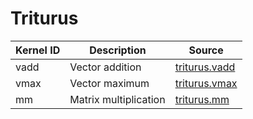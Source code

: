 # Triturus

| Kernel ID   | Description           | Source                                   |
| ----------- | --------------------- | ---------------------------------------- |
| vadd        | Vector addition       | [triturus.vadd](triturus/add.py)         |
| vmax        | Vector maximum        | [triturus.vmax](triturus/max.py)         |
| mm          | Matrix multiplication | [triturus.mm](triturus/mm.py)            |

